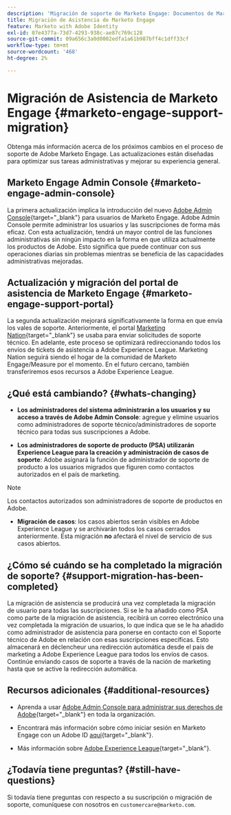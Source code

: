 ```yaml
---
description: 'Migración de soporte de Marketo Engage: Documentos de Marketo: documentación del producto'
title: Migración de Asistencia de Marketo Engage
feature: Marketo with Adobe Identity
exl-id: 07e4377a-73d7-4293-938c-ae87c769c128
source-git-commit: 09a656c3a0d0002edfa1a61b987bff4c1dff33cf
workflow-type: tm+mt
source-wordcount: '468'
ht-degree: 2%

---
```


# Migración de Asistencia de Marketo Engage {#marketo-engage-support-migration}

Obtenga más información acerca de los próximos cambios en el proceso de soporte de Adobe Marketo Engage. Las actualizaciones están diseñadas para optimizar sus tareas administrativas y mejorar su experiencia general.

## Marketo Engage Admin Console {#marketo-engage-admin-console}

La primera actualización implica la introducción del nuevo [Adobe Admin Console](https://helpx.adobe.com/es/enterprise/admin-guide.html){target="_blank"} para usuarios de Marketo Engage. Adobe Admin Console permite administrar los usuarios y las suscripciones de forma más eficaz. Con esta actualización, tendrá un mayor control de las funciones administrativas sin ningún impacto en la forma en que utiliza actualmente los productos de Adobe. Esto significa que puede continuar con sus operaciones diarias sin problemas mientras se beneficia de las capacidades administrativas mejoradas.

## Actualización y migración del portal de asistencia de Marketo Engage {#marketo-engage-support-portal}

La segunda actualización mejorará significativamente la forma en que envía los vales de soporte. Anteriormente, el portal [Marketing Nation](https://nation.marketo.com/){target="_blank"} se usaba para enviar solicitudes de soporte técnico. En adelante, este proceso se optimizará redireccionando todos los envíos de tickets de asistencia a Adobe Experience League. Marketing Nation seguirá siendo el hogar de la comunidad de Marketo Engage/Measure por el momento. En el futuro cercano, también transferiremos esos recursos a Adobe Experience League.

## ¿Qué está cambiando? {#whats-changing}

* **Los administradores del sistema administrarán a los usuarios y su acceso a través de Adobe Admin Console**: agregue y elimine usuarios como administradores de soporte técnico/administradores de soporte técnico para todas sus suscripciones a Adobe.

* **Los administradores de soporte de producto (PSA) utilizarán Experience League para la creación y administración de casos de soporte**: Adobe asignará la función de administrador de soporte de producto a los usuarios migrados que figuren como contactos autorizados en el país de marketing.

>[!NOTE]
>
>Los contactos autorizados son administradores de soporte de productos en Adobe.

* **Migración de casos**: los casos abiertos serán visibles en Adobe Experience League y se archivarán todos los casos cerrados anteriormente. Esta migración **no** afectará el nivel de servicio de sus casos abiertos.

## ¿Cómo sé cuándo se ha completado la migración de soporte? {#support-migration-has-been-completed}

La migración de asistencia se producirá una vez completada la migración de usuario para todas las suscripciones. Si se le ha añadido como PSA como parte de la migración de asistencia, recibirá un correo electrónico una vez completada la migración de usuarios, lo que indica que se le ha añadido como administrador de asistencia para ponerse en contacto con el Soporte técnico de Adobe en relación con esas suscripciones específicas. Esto almacenará en déclencheur una redirección automática desde el país de marketing a Adobe Experience League para todos los envíos de casos. Continúe enviando casos de soporte a través de la nación de marketing hasta que se active la redirección automática.

## Recursos adicionales {#additional-resources}

* Aprenda a usar [Adobe Admin Console para administrar sus derechos de Adobe](https://helpx.adobe.com/es/enterprise/using/admin-roles.html){target="_blank"} en toda la organización.

* Encontrará más información sobre cómo iniciar sesión en Marketo Engage con un Adobe ID [aquí](/help/marketo/product-docs/administration/marketo-with-adobe-identity/user-sign-in-with-adobe-id.md){target="_blank"}.

* Más información sobre [Adobe Experience League](https://experienceleague.adobe.com/es?lang=es){target="_blank"}.

## ¿Todavía tiene preguntas? {#still-have-questions}

Si todavía tiene preguntas con respecto a su suscripción o migración de soporte, comuníquese con nosotros en `customercare@marketo.com`.
